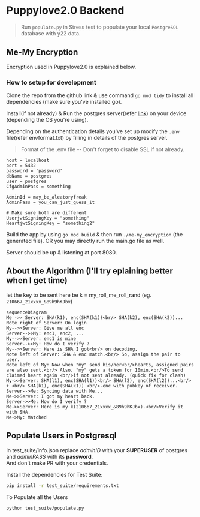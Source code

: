 # Puppylove2.0 Backend

>Run `populate.py` in Stress test to populate your local `PostgreSQL` database with y22 data.

## Me-My Encryption

Encryption used in Puppylove2.0 is explained below.

### How to setup for development

Clone the repo from the github link & use command `go mod tidy` to install all dependencies (make sure you've installed go).

Install(if not already) & Run the postgres server(refer [link](https://www.postgresql.org/download/)) on your device (depending the OS you're using).

Depending on the authentication details you've set up modify the `.env` file(refer envformat.txt) by filling in details of the postgres server.

> Format of the .env file -- Don't forget to disable SSL if not already.

```
host = localhost
port = 5432
password = 'password'
dbName = postgres
user = postgres
CfgAdminPass = something

AdminId = may_be_aleatoryfreak
AdminPass = you_can_just_guess_it

# Make sure both are different
UserjwtSigningKey = "something"
HeartjwtSigningKey = "something2"
``` 

Build the app by using `go mod build` & then run `./me-my_encryption` (the generated file).
OR you may directly run the main.go file as well.

Server should be up & listening at port 8080.


## About the Algorithm (I'll try eplaining better when I get time)

let the key to be sent here be 
k = my_roll_me_roll_rand (eg. `210667_21xxxx_&89h9hKJbx`)
```mermaid
sequenceDiagram
Me ->> Server: SHA(k1), enc(SHA(k1))<br/> SHA(k2), enc(SHA(k2))...
Note right of Server: On login
My-->>Server: Give me all enc 
Server-->>My: enc1, enc2, ...
My-->>Server: enc1 is mine
Server-->>My: How do I verify ?
My-->>Server: Here is SHA I got<br/> on decoding,
Note left of Server: SHA & enc match.<br/> So, assign the pair to user.
Note left of My: Now when "my" send his/her<br/>hearts, assigned pairs are also sent.<br/> Also, "my" gets a token for 10min.<br/>To send claimed heart again <br/>if not sent already. (quick fix for clash)
My->>Server: SHA(l1), enc(SHA(l1))<br/> SHA(l2), enc(SHA(l2))...<br/> + <br/> SHA(k1), enc(SHA(k1)) <br/>-enc with pubkey of receiver.
Server-->Me: Syncing data with Me...
Me->>Server: I got my heart back.
Server->>Me: How do I verify ?
Me->>Server: Here is my k(210667_21xxxx_&89h9hKJbx).<br/>Verify it with SHA.
Me->My: Matched
 ```

## Populate Users in Postgresql
In test_suite/info.json replace *adminID* with your **SUPERUSER** of postgres and *adminPASS* with its **password**. <br />
And don't make PR with your credentials.<br />
<!-- -->
Install the dependencies for Test Suite:
```bash
pip install -r test_suite/requirements.txt
```
To Populate all the Users
```bash
python test_suite/populate.py
```